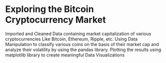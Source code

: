 # Exploring the Bitcoin Cryptocurrency Market

Imported and Cleaned Data containing market capitalization of various cryptocurrencies Like Bitcoin, Ethereum, Ripple, etc. Using
Data Manipulation to classify various coins on the basis of their market cap and analyze their volatility by using the pandas library. Plotting the results using matplotlib library to create meaningful Data Visualizations
